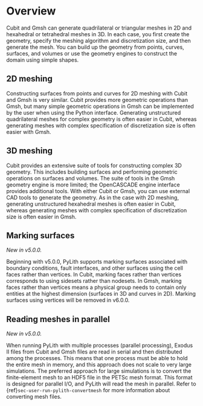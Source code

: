 # Overview

Cubit and Gmsh can generate quadrilateral or triangular meshes in 2D and hexahedral or tetrahedral meshes in 3D.
In each case, you first create the geometry, specify the meshing algorithm and discretization size, and then generate the mesh.
You can build up the geometry from points, curves, surfaces, and volumes or use the geometry engines to construct the domain using simple shapes.

## 2D meshing

Constructing surfaces from points and curves for 2D meshing with Cubit and Gmsh is very similar.
Cubit provides more geometric operations than Gmsh, but many simple geometric operations in Gmsh can be implemented by the user when using the Python interface.
Generating unstructured quadrilateral meshes for complex geometry is often easier in Cubit, whereas generating meshes with complex specification of discretization size is often easier with Gmsh.

## 3D meshing

Cubit provides an extensive suite of tools for constructing complex 3D geometry.
This includes building surfaces and performing geometric operations on surfaces and volumes.
The suite of tools in the Gmsh geometry engine is more limited; the OpenCASCADE engine interface provides additional tools.
With either Cubit or Gmsh, you can use external CAD tools to generate the geometry.
As in the case with 2D meshing, generating unstructured hexahedral meshes is often easier in Cubit, whereas generating meshes with complex specification of discretization size is often easier in Gmsh.

## Marking surfaces

*New in v5.0.0.*

Beginning with v5.0.0, PyLith supports marking surfaces associated with boundary conditions, fault interfaces, and other surfaces using the cell faces rather than vertices.
In Cubit, marking faces rather than vertices corresponds to using sidesets rather than nodesets.
In Gmsh, marking faces rather than vertices means a physical group needs to contain only entities at the highest dimension (surfaces in 3D and curves in 2D).
Marking surfaces using vertices will be removed in v6.0.0.

## Reading meshes in parallel

*New in v5.0.0.*

When running PyLith with multiple processes (parallel processing), Exodus II files from Cubit and Gmsh files are read in serial and then distributed among the processes.
This means that one process must be able to hold the entire mesh in memory, and this approach does not scale to very large simulations.
The preferred approach for large simulations is to convert the finite-element mesh to an HDF5 file in the PETSc mesh format.
This format is designed for parallel I/O, and PyLith will read the mesh in parallel.
Refer to {ref}`sec-user-run-pylith-convertmesh` for more information about converting mesh files.
